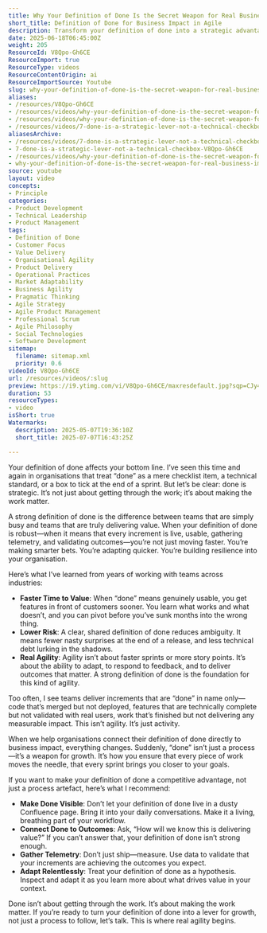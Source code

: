 ```yaml
---
title: Why Your Definition of Done Is the Secret Weapon for Real Business Impact and Agile Growth
short_title: Definition of Done for Business Impact in Agile
description: Transform your definition of done into a strategic advantage—deliver real value, reduce risk, and drive business impact with every sprint.
date: 2025-06-18T06:45:00Z
weight: 205
ResourceId: V8Qpo-Gh6CE
ResourceImport: true
ResourceType: videos
ResourceContentOrigin: ai
ResourceImportSource: Youtube
slug: why-your-definition-of-done-is-the-secret-weapon-for-real-business-impact-and-agile-growth
aliases:
- /resources/V8Qpo-Gh6CE
- /resources/videos/why-your-definition-of-done-is-the-secret-weapon-for-real-business-impact-and-agile-growth-V8Qpo-Gh6CE
- /resources/videos/why-your-definition-of-done-is-the-secret-weapon-for-real-business-impact-and-agile-growth
- /resources/videos/7-done-is-a-strategic-lever-not-a-technical-checkbox
aliasesArchive:
- /resources/videos/7-done-is-a-strategic-lever-not-a-technical-checkbox
- 7-done-is-a-strategic-lever-not-a-technical-checkbox-V8Qpo-Gh6CE
- /resources/videos/why-your-definition-of-done-is-the-secret-weapon-for-real-business-impact-and-agile-growth
- why-your-definition-of-done-is-the-secret-weapon-for-real-business-impact-and-agile-growth-V8Qpo-Gh6CE
source: youtube
layout: video
concepts:
- Principle
categories:
- Product Development
- Technical Leadership
- Product Management
tags:
- Definition of Done
- Customer Focus
- Value Delivery
- Organisational Agility
- Product Delivery
- Operational Practices
- Market Adaptability
- Business Agility
- Pragmatic Thinking
- Agile Strategy
- Agile Product Management
- Professional Scrum
- Agile Philosophy
- Social Technologies
- Software Development
sitemap:
  filename: sitemap.xml
  priority: 0.6
videoId: V8Qpo-Gh6CE
url: /resources/videos/:slug
preview: https://i9.ytimg.com/vi/V8Qpo-Gh6CE/maxresdefault.jpg?sqp=CJy47sAG&rs=AOn4CLDui5h5I3gHwPFYNXQ5KAURLXRLeA
duration: 53
resourceTypes:
- video
isShort: true
Watermarks:
  description: 2025-05-07T19:36:10Z
  short_title: 2025-07-07T16:43:25Z

---
```

Your definition of done affects your bottom line. I’ve seen this time and again in organisations that treat “done” as a mere checklist item, a technical standard, or a box to tick at the end of a sprint. But let’s be clear: done is strategic. It’s not just about getting through the work; it’s about making the work matter.

A strong definition of done is the difference between teams that are simply busy and teams that are truly delivering value. When your definition of done is robust—when it means that every increment is live, usable, gathering telemetry, and validating outcomes—you’re not just moving faster. You’re making smarter bets. You’re adapting quicker. You’re building resilience into your organisation.

Here’s what I’ve learned from years of working with teams across industries:

- **Faster Time to Value**: When “done” means genuinely usable, you get features in front of customers sooner. You learn what works and what doesn’t, and you can pivot before you’ve sunk months into the wrong thing.
- **Lower Risk**: A clear, shared definition of done reduces ambiguity. It means fewer nasty surprises at the end of a release, and less technical debt lurking in the shadows.
- **Real Agility**: Agility isn’t about faster sprints or more story points. It’s about the ability to adapt, to respond to feedback, and to deliver outcomes that matter. A strong definition of done is the foundation for this kind of agility.

Too often, I see teams deliver increments that are “done” in name only—code that’s merged but not deployed, features that are technically complete but not validated with real users, work that’s finished but not delivering any measurable impact. This isn’t agility. It’s just activity.

When we help organisations connect their definition of done directly to business impact, everything changes. Suddenly, “done” isn’t just a process—it’s a weapon for growth. It’s how you ensure that every piece of work moves the needle, that every sprint brings you closer to your goals.

If you want to make your definition of done a competitive advantage, not just a process artefact, here’s what I recommend:

- **Make Done Visible**: Don’t let your definition of done live in a dusty Confluence page. Bring it into your daily conversations. Make it a living, breathing part of your workflow.
- **Connect Done to Outcomes**: Ask, “How will we know this is delivering value?” If you can’t answer that, your definition of done isn’t strong enough.
- **Gather Telemetry**: Don’t just ship—measure. Use data to validate that your increments are achieving the outcomes you expect.
- **Adapt Relentlessly**: Treat your definition of done as a hypothesis. Inspect and adapt it as you learn more about what drives value in your context.

Done isn’t about getting through the work. It’s about making the work matter. If you’re ready to turn your definition of done into a lever for growth, not just a process to follow, let’s talk. This is where real agility begins.
